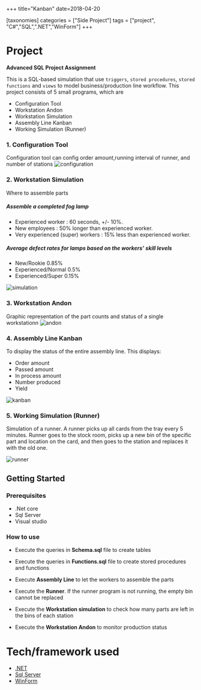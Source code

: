 +++
title="Kanban"
date=2018-04-20

[taxonomies]
categories = ["Side Project"]
tags = ["project", "C#","SQL",".NET","WinForm"]
+++

# Project

**Advanced SQL Project Assignment**

This is a SQL-based simulation that use `triggers`, `stored procedures`, `stored functions` and `views` to model business/production line workflow.
This project consists of 5 small programs, which are

- Configuration Tool
- Workstation Andon
- Workstation Simulation
- Assembly Line Kanban
- Working Simulation (Runner)

### 1. Configuration Tool
Configuration tool can config order amount,running interval of runner, and number of stations
![configuration](/images/screenshot/configuration.png)

### 2. Workstation Simulation
Where to assemble parts
##### Assemble a completed fog lamp
- Experienced worker : 60 seconds, +/- 10%.
- New employees : 50% longer than experienced worker.
- Very experienced (super) workers : 15% less than experienced worker.
##### Average defect rates for lamps based on the workers’ skill levels
- New/Rookie 0.85%
- Experienced/Normal 0.5%
- Experienced/Super 0.15%

![simulation](/images/screenshot/simulation.png)

### 3. Workstation Andon
Graphic representation of the part counts and status of a single workstationn
![andon](/images/screenshot/andon.png)

### 4. Assembly Line Kanban
To display the status of the entire assembly line. This displays:
- Order amount
- Passed amount
- In process amount
- Number produced 
- Yield

![kanban](/images/screenshot/kanban.png)

### 5. Working Simulation (Runner)
Simulation of a runner. A runner picks up all cards from the tray every 5 minutes. Runner goes to the stock room, picks up a new bin of the specific part and location on the card, and then goes to the station and replaces it with the old one.

![runner](/images/screenshot/runner.png)


## Getting Started

### Prerequisites

- .Net core
- Sql Server  
- Visual studio


### How to use
- Execute the queries in **Schema.sql** file to create tables
- Execute the queries in **Functions.sql** file to create stored procedures and functions
- Execute **Assembly Line** to let the workers to assemble the parts
- Execute the **Runner**. If the runner program is not running, the empty bin cannot be replaced

- Execute the **Workstation simulation** to check how many parts are left in the bins of each station
- Execute the **Workstation Andon** to monitor production status


# Tech/framework used
- [.NET](https://docs.microsoft.com/en-us/dotnet/)
- [Sql Server](https://www.microsoft.com/en-us/sql-server/sql-server-2019)
- [WinForm](https://docs.microsoft.com/en-us/dotnet/desktop/winforms/?view=netframeworkdesktop-4.8)